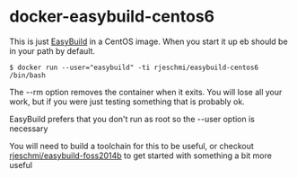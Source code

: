 docker-easybuild-centos6
========================

This is just [EasyBuild](https://hpcugent.github.io/easybuild/) in a CentOS image. When you start it up eb should be in your path by default.

```
$ docker run --user="easybuild" -ti rjeschmi/easybuild-centos6 /bin/bash
```

The --rm option removes the container when it exits. You will lose all your work, but if you were just testing something that is probably ok.

EasyBuild prefers that you don't run as root so the --user option is necessary

You will need to build a toolchain for this to be useful, or checkout [rjeschmi/easybuild-foss2014b](https://registry.hub.docker.com/u/rjeschmi/easybuild-foss-2014b/) to get started with something a bit more useful
